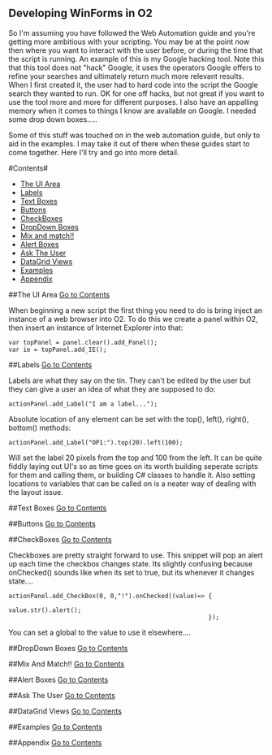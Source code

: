 ## Developing WinForms in O2 ##

So I'm assuming you have followed the Web Automation guide and you're getting more ambitious with your scripting.
You may be at the point now then where you want to interact with the user before, or during the time that the script is running.
An example of this is my Google hacking tool. Note this that this tool does not "hack" Google, it uses the operators Google offers to refine your searches and ultimately return much more relevant results. When I first created it, the user had to hard code into the script the Google search they wanted to run. OK for one off hacks, but not great if you want to use the tool more and more for different purposes. I also have an appalling memory when it comes to things I know are available on Google. I needed some drop down boxes.....

Some of this stuff was touched on in the web automation guide, but only to aid in the examples. I may take it out of there when these guides start to come together. Here I'll try and go into more detail.

<a name="contents"></a>
#Contents#

- [The UI Area](#uiArea) 
- [Labels](#labels)
- [Text Boxes](#textBoxes)
- [Buttons](#buttons)
- [CheckBoxes](#checkBoxes)
- [DropDown Boxes](#dropdowns)
- [Mix and match!!](#mixmatch)
- [Alert Boxes](#alerts)
- [Ask The User](#requests)
- [DataGrid Views](#datagrids)
- [Examples](#examples)
- [Appendix](#appendix)

<a name="uiArea"></a>
##The UI Area
[Go to Contents](#contents)

When beginning a new script the first thing you need to do is bring inject an instance of a web browser into O2. 
To do this we create a panel within O2, then insert an instance of Internet Explorer into that:

    var topPanel = panel.clear().add_Panel();
	var ie = topPanel.add_IE();

<a name="labels"></a>
##Labels
[Go to Contents](#contents)

Labels are what they say on the tin. They can't be edited by the user but they can give a user an idea of what they are supposed to do:

	actionPanel.add_Label("I am a label...");

Absolute location of any element can be set with the top(), left(), right(), bottom() methods:

	actionPanel.add_Label("OP1:").top(20).left(100);

Will set the label 20 pixels from the top and 100 from the left. It can be quite fiddly laying out UI's so as time goes on its worth building seperate scripts for them and calling them, or building C# classes to handle it. Also setting locations to variables that can be called on is a neater way of dealing with the layout issue.

<a name="textBoxes"></a>
##Text Boxes
[Go to Contents](#contents)

<a name="buttons"></a>
##Buttons
[Go to Contents](#contents)

<a name="checkBoxes"></a>
##CheckBoxes
[Go to Contents](#contents)

Checkboxes are pretty straight forward to use. This snippet will pop an alert up each time the checkbox changes state. Its slightly confusing because onChecked() sounds like when its set to true, but its whenever it changes state....

	actionPanel.add_CheckBox(0, 0,"!").onChecked((value)=> {
																	value.str().alert();
                                                           });
You can set a global to the value to use it elsewhere....

<a name="dropdowns"></a>
##DropDown Boxes
[Go to Contents](#contents)

<a name="#mixmatch"></a>
##Mix And Match!!
[Go to Contents](#contents)

<a name="alerts"></a>
##Alert Boxes
[Go to Contents](#contents)

<a name="requests"></a>
##Ask The User
[Go to Contents](#contents)

<a name="datagrids"></a>
##DataGrid Views
[Go to Contents](#contents)

<a name="examples"></a>
##Examples
[Go to Contents](#contents)

<a name="apppendix"></a>
##Appendix
[Go to Contents](#contents)